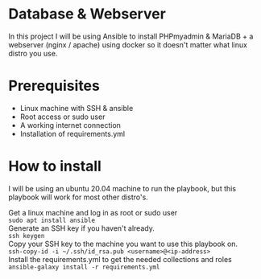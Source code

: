 # Database & Webserver
In this project I will be using Ansible to install PHPmyadmin & MariaDB + a webserver (nginx / apache) using docker so it doesn't matter what linux distro you use.

# Prerequisites
- Linux machine with SSH & ansible
- Root access or sudo user
- A working internet connection
- Installation of requirements.yml

# How to install
I will be using an ubuntu 20.04 machine to run the playbook, but this playbook will work for most other distro's.<br>

Get a linux machine and log in as root or sudo user <br>
```sudo apt install ansible``` <br>
Generate an SSH key if you haven't already. <br>
```ssh keygen``` <br>
Copy your SSH key to the machine you want to use this playbook on. <br>
```ssh-copy-id -i ~/.ssh/id_rsa.pub <username>@<ip-address>``` <br>
Install the requirements.yml to get the needed collections and roles <br>
```ansible-galaxy install -r requirements.yml```